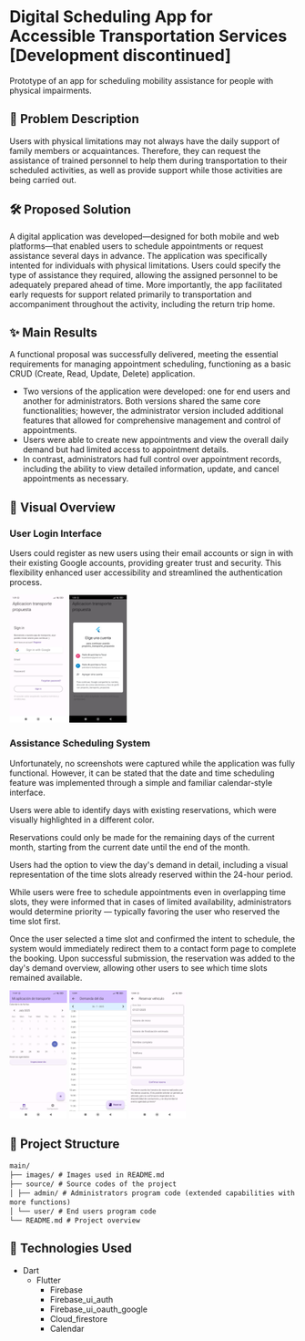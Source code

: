 
# Digital Scheduling App for Accessible Transportation Services [Development discontinued]

Prototype of an app for scheduling mobility assistance for people with physical impairments.

## 🎯 Problem Description

Users with physical limitations may not always have the daily support of family members or acquaintances. Therefore, they can request the assistance of trained personnel to help them during transportation to their scheduled activities, as well as provide support while those activities are being carried out.

## 🛠️ Proposed Solution

A digital application was developed—designed for both mobile and web platforms—that enabled users to schedule appointments or request assistance several days in advance. The application was specifically intented for individuals with physical limitations. Users could specify the type of assistance they required, allowing the assigned personnel to be adequately prepared ahead of time. More importantly, the app facilitated early requests for support related primarily to transportation and accompaniment throughout the activity, including the return trip home.

## ✨ Main Results

A functional proposal was successfully delivered, meeting the essential requirements for managing appointment scheduling, functioning as a basic CRUD (Create, Read, Update, Delete) application.
- Two versions of the application were developed: one for end users and another for administrators. Both versions shared the same core functionalities; however, the administrator version included additional features that allowed for comprehensive management and control of appointments.
- Users were able to create new appointments and view the overall daily demand but had limited access to appointment details.
- In contrast, administrators had full control over appointment records, including the ability to view detailed information, update, and cancel appointments as necessary.

## 📸 Visual Overview

### User Login Interface

Users could register as new users using their email accounts or sign in with their existing Google accounts, providing greater trust and security. This flexibility enhanced user accessibility and streamlined the authentication process.

<img src="/images/sign_in_page.jpeg" alt="Sign in Page" width="20%">
<img src="/images/google_sign_in.jpeg" alt="Sign with Google" width="20%">

### Assistance Scheduling System

Unfortunately, no screenshots were captured while the application was fully functional. However, it can be stated that the date and time scheduling feature was implemented through a simple and familiar calendar-style interface.

Users were able to identify days with existing reservations, which were visually highlighted in a different color.

Reservations could only be made for the remaining days of the current month, starting from the current date until the end of the month.

Users had the option to view the day's demand in detail, including a visual representation of the time slots already reserved within the 24-hour period. 

While users were free to schedule appointments even in overlapping time slots, they were informed that in cases of limited availability, administrators would determine priority — typically favoring the user who reserved the time slot first.

Once the user selected a time slot and confirmed the intent to schedule, the system would immediately redirect them to a contact form page to complete the booking. Upon successful submission, the reservation was added to the day's demand overview, allowing other users to see which time slots remained available.

<img src="/images/main_page.jpeg" alt="Scheduling Main Page" width="20%">
<img src="/images/scheduled.jpeg" alt="Scheduling in a Specific Day" width="20%">
<img src="/images/scheduling form.jpeg" alt="Scheduling Form" width="20%">

## 📁 Project Structure

```
main/
├── images/ # Images used in README.md
├── source/ # Source codes of the project
│ ├── admin/ # Administrators program code (extended capabilities with more functions)
│ └── user/ # End users program code
└── README.md # Project overview
```

## 🧰 Technologies Used

- Dart
  - Flutter
    - Firebase
    - Firebase_ui_auth
    - Firebase_ui_oauth_google
    - Cloud_firestore
    - Calendar

      
